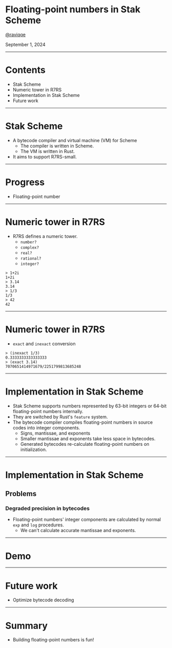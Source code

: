 # Floating-point numbers in Stak Scheme

[@raviqqe](https://github.com/raviqqe)

September 1, 2024

---

# Contents

- Stak Scheme
- Numeric tower in R7RS
- Implementation in Stak Scheme
- Future work

---

# Stak Scheme

- A bytecode compiler and virtual machine (VM) for Scheme
  - The compiler is written in Scheme.
  - The VM is written in Rust.
- It aims to support R7RS-small.

---

# Progress

- Floating-point number

---

# Numeric tower in R7RS

- R7RS defines a numeric tower.
  - `number?`
  - `complex?`
  - `real?`
  - `rational?`
  - `integer?`

```
> 1+2i
1+2i
> 3.14
3.14
> 1/3
1/3
> 42
42
```

---

# Numeric tower in R7RS

- `exact` and `inexact` conversion

```
> (inexact 1/3)
0.3333333333333333
> (exact 3.14)
7070651414971679/2251799813685248
```

---

# Implementation in Stak Scheme

- Stak Scheme supports numbers represented by 63-bit integers or 64-bit floating-point numbers internally.
- They are switched by Rust's `feature` system.
- The bytecode compiler compiles floating-point numbers in source codes into integer components.
  - Signs, mantissae, and exponents
  - Smaller mantissae and exponents take less space in bytecodes.
  - Generated bytecodes re-calculate floating-point numbers on initialization.

---

# Implementation in Stak Scheme

## Problems

### Degraded precision in bytecodes

- Floating-point numbers' integer components are calculated by normal `exp` and `log` procedures.
  - We can't calculate accurate mantissae and exponents.

---

# Demo

---

# Future work

- Optimize bytecode decoding

---

# Summary

- Building floating-point numbers is fun!
